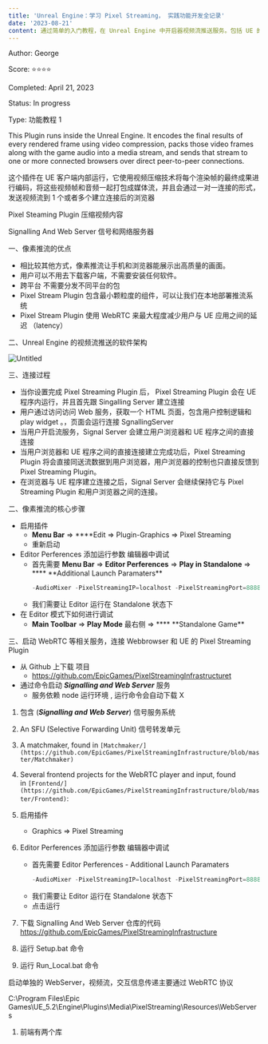 ```yaml
---
title: 'Unreal Engine：学习 Pixel Streaming， 实践功能开发全记录'
date: '2023-08-21'
content: 通过简单的入门教程，在 Unreal Engine 中开启器视频流推送服务。包括 UE 的插件设置，和中继服务器的搭建。完整的呈现视频流推送服务的搭建。
---
```


Author: George

Score: ⭐️⭐️⭐️⭐️

Completed: April 21, 2023

Status: In progress

Type: 功能教程 1

This Plugin runs inside the Unreal Engine. It encodes the final results of every rendered frame using video compression, packs those video frames along with the game audio into a media stream, and sends that stream to one or more connected browsers over direct peer-to-peer connections.

这个插件在 UE 客户端内部运行，它使用视频压缩技术将每个渲染帧的最终成果进行编码，将这些视频帧和音频一起打包成媒体流，并且会通过一对一连接的形式，发送视频流到 1 个或者多个建立连接后的浏览器

Pixel Steaming Plugin 压缩视频内容

Signalling And Web Server 信号和网络服务器

一、像素推流的优点

- 相比较其他方式，像素推流让手机和浏览器能展示出高质量的画面。
- 用户可以不用去下载客户端，不需要安装任何软件。
- 跨平台 不需要分发不同平台的包
- Pixel Stream Plugin 包含最小颗粒度的组件，可以让我们在本地部署推流系统
- Pixel Stream Plugin 使用 WebRTC 来最大程度减少用户与 UE 应用之间的延迟 （latency）

二、Unreal Engine 的视频流推送的软件架构

![Untitled](/Untitled.png)

三、连接过程

- 当你设置完成 Pixel Streaming Plugin 后， Pixel Streaming Plugin 会在 UE 程序内运行，并且首先跟 Singalling Server 建立连接
- 用户通过访问访问 Web 服务，获取一个 HTML 页面，包含用户控制逻辑和 play widget 。，页面会运行连接 SgnallingServer
- 当用户开启流服务，Signal Server 会建立用户浏览器和 UE 程序之间的直接连接
- 当用户浏览器和 UE 程序之间的直接连接建立完成功后，Pixel Streaming Plugin 将会直接同送流数据到用户浏览器，用户浏览器的控制也只直接反馈到 Pixel Streaming Plugin。
- 在浏览器与 UE 程序建立连接之后，Signal Server 会继续保持它与 Pixel Streaming Plugin 和用户浏览器之间的连接。

二、像素推流的核心步骤

- 启用插件
  - **Menu Bar** ⇒ \*\*\*\*Edit ⇒ Plugin-Graphics ⇒ Pixel Streaming
  - 重新启动
- Editor Perferences 添加运行参数 编辑器中调试
  - 首先需要 **Menu Bar** ⇒ **Editor Perferences** ⇒ **Play in Standalone** ⇒ \***\* **Additional Launch Paramaters\*\*
    ```jsx
    -AudioMixer -PixelStreamingIP=localhost -PixelStreamingPort=8888
    ```
  - 我们需要让 Editor 运行在 Standalone 状态下
- 在 Editor 模式下如何进行调试
  - **Main Toolbar** ⇒ **Play Mode** 最右侧 ⇒ \***\* **Standalone Game\*\*

三、启动 WebRTC 等相关服务，连接 Webbrowser 和 UE 的 Pixel Streaming Plugin

- 从 Github 上下载 项目
  - https://github.com/EpicGames/PixelStreamingInfrastructuret
- 通过命令启动 **_Signalling and Web Server_** 服务
  - 服务依赖 node 运行环境 , 运行命令会自动下载 X

1. 包含 (**_Signalling and Web Server_**) 信号服务系统
2. An SFU (Selective Forwarding Unit) 信号转发单元
3. A matchmaker, found in `[Matchmaker/](https://github.com/EpicGames/PixelStreamingInfrastructure/blob/master/Matchmaker)`
4. Several frontend projects for the WebRTC player and input, found in `[Frontend/](https://github.com/EpicGames/PixelStreamingInfrastructure/blob/master/Frontend)`:

5. 启用插件
   - Graphics ⇒ Pixel Streaming
6. Editor Perferences 添加运行参数 编辑器中调试
   - 首先需要 Editor Perferences - Additional Launch Paramaters
     ```jsx
     -AudioMixer -PixelStreamingIP=localhost -PixelStreamingPort=8888
     ```
   - 我们需要让 Editor 运行在 Standalone 状态下
   - 点击运行
7. 下载 Signalling And Web Server 仓库的代码 https://github.com/EpicGames/PixelStreamingInfrastructure
8. 运行 Setup.bat 命令
9. 运行 Run_Local.bat 命令

启动单独的 WebServer，视频流，交互信息传递主要通过 WebRTC 协议

C:\Program Files\Epic Games\UE_5.2\Engine\Plugins\Media\PixelStreaming\Resources\WebServers

1. 前端有两个库
